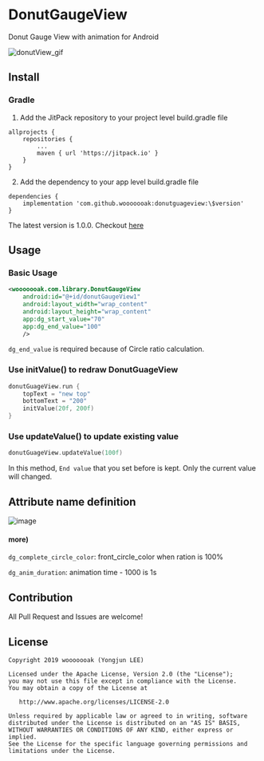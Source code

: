 # DonutGaugeView

Donut Gauge View with animation for Android

![donutView_gif](https://user-images.githubusercontent.com/18481078/67137392-51d95500-f26f-11e9-8c8b-edf31d61cdc7.gif)

## Install

### Gradle

1. Add the JitPack repository to your project level build.gradle file

```
allprojects {
    repositories {
        ...
        maven { url 'https://jitpack.io' }
    }
}
```

2. Add the dependency to your app level build.gradle file

```
dependencies {
    implementation 'com.github.wooooooak:donutguageview:\$version'
}
```

The latest version is 1.0.0. Checkout [here](https://github.com/wooooooak/DonutGaugeView/releases)

## Usage

### Basic Usage

```xml
<wooooooak.com.library.DonutGaugeView
    android:id="@+id/donutGaugeView1"
    android:layout_width="wrap_content"
    android:layout_height="wrap_content"
    app:dg_start_value="70"
    app:dg_end_value="100"
    />
```

`dg_end_value` is required because of Circle ratio calculation.

### Use initValue() to redraw DonutGuageView

```kotlin
donutGuageView.run {
    topText = "new top"
    bottomText = "200"
    initValue(20f, 200f)
}
```

### Use updateValue() to update existing value

```kotlin
donutGuageView.updateValue(100f)
```

In this method, `End value` that you set before is kept. Only the current value will changed.

## Attribute name definition

![image](https://user-images.githubusercontent.com/18481078/67140578-cd9ac800-f296-11e9-851c-03d3ab7fa8e7.png)

#### more)

`dg_complete_circle_color`: front_circle_color when ration is 100%

`dg_anim_duration`: animation time - 1000 is 1s

## Contribution

All Pull Request and Issues are welcome!

## License

```
Copyright 2019 wooooooak (Yongjun LEE)

Licensed under the Apache License, Version 2.0 (the "License");
you may not use this file except in compliance with the License.
You may obtain a copy of the License at

   http://www.apache.org/licenses/LICENSE-2.0

Unless required by applicable law or agreed to in writing, software
distributed under the License is distributed on an "AS IS" BASIS,
WITHOUT WARRANTIES OR CONDITIONS OF ANY KIND, either express or implied.
See the License for the specific language governing permissions and
limitations under the License.
```
